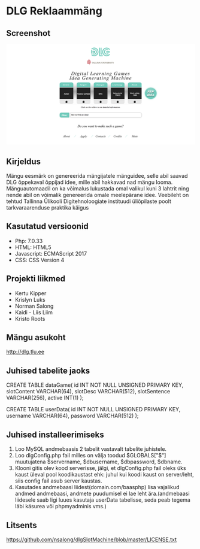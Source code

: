 # DLG Reklaammäng

## Screenshot
![Game screenshot](img/dlg_game.png)

## Kirjeldus
Mängu eesmärk on genereerida mängijatele mänguidee, selle abil saavad DLG õppekaval õppijad idee, mille abil
hakkavad nad mängu looma. Mänguautomaadil on ka võimalus lukustada omal valikul kuni 3 lahtrit ning nende abil on
võimalik genereerida omale meelepärane idee.
Veebileht on tehtud Tallinna Ülikooli Digitehnoloogiate instituudi üliõpilaste poolt tarkvaraarenduse praktika käigus

## Kasutatud versioonid
- Php: 7.0.33
- HTML: HTML5
- Javascript: ECMAScript 2017
- CSS: CSS Version 4

## Projekti liikmed
- Kertu Kipper
- Krislyn Luks
- Norman Salong
- Kaidi - Liis Liim
- Kristo Roots

## Mängu asukoht

  http://dlg.tlu.ee

## Juhised tabelite jaoks

CREATE TABLE dataGame(
id INT NOT NULL UNSIGNED PRIMARY KEY,
slotContent VARCHAR(64),
slotDesc VARCHAR(512),
slotSentence VARCHAR(256),
active INT(1)
);

CREATE TABLE userData(
id INT NOT NULL UNSIGNED PRIMARY KEY,
username VARCHAR(64),
password VARCHAR(512)
);

## Juhised installeerimiseks

1. Loo MySQL andmebaasis 2 tabelit vastavalt tabelite juhistele.
2. Loo dlgConfig.php fail milles on välja toodud $GLOBALS["$"] muutujatena $servername, $dbusername, $dbpassword, $dbname.
3. Klooni gitis olev kood serverisse, jälgi, et dlgConfig.php fail oleks üks kaust üleval pool koodikaustast ehk: 
juhul kui koodi kaust on server/leht, siis config fail asub server kaustas.
4. Kasutades andmebaasi liidest(domain.com/baasphp) lisa vajalikud andmed andmebaasi, andmete puudumisel ei lae leht ära.(andmebaasi liidesele saab ligi luues kasutaja userData tabelisse, seda peab tegema läbi käsurea või phpmyadminis vms.)

## Litsents

https://github.com/nsalong/dlgSlotMachine/blob/master/LICENSE.txt
